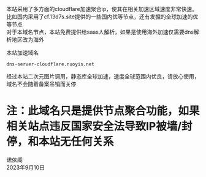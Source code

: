 本站采用了多方面的cloudflare加速聚合ip，使其在相关加速区域速度非常快速。  
比如国内采用了cf.13d7s.site提供的一些国内优等节点，还有发掘的全球加速的优等节点  
对于本域名节点，本站免费提供给saas人解析，如果是使用海外加速仅需要dns解析地区改为海外  

本站加速域名
```
dns-server-cloudflare.nuoyis.net
```
经过本站二次元图片调用，静态库全球加速，速度全球范围内优良，请放心使用，域名不会随着备案吊销而关停  

# 注：此域名只是提供节点聚合功能，如果相关站点违反国家安全法导致IP被墙/封停，和本站无任何关系

诺依阁  
2023年9月10日  
